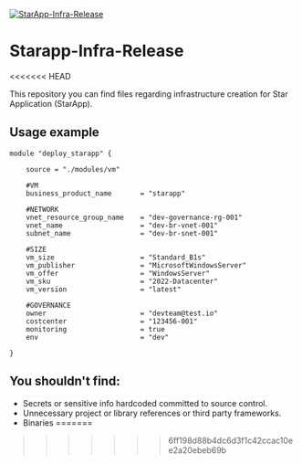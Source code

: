 [![StarApp-Infra-Release](https://github.com/diegodocs/starapp-infra-release/actions/workflows/terraform-starapp-release.yml/badge.svg)](https://github.com/diegodocs/starapp-infra-release/actions/workflows/terraform-starapp-release.yml)

# Starapp-Infra-Release
<<<<<<< HEAD

This repository you can find files regarding infrastructure creation for Star Application (StarApp).

## Usage example

```hcl
module "deploy_starapp" {
    
    source = "./modules/vm"
    
    #VM        
    business_product_name       = "starapp"
    
    #NETWORK
    vnet_resource_group_name    = "dev-governance-rg-001"
    vnet_name                   = "dev-br-vnet-001"
    subnet_name                 = "dev-br-snet-001"
    
    #SIZE                       
    vm_size                     = "Standard_B1s"
    vm_publisher                = "MicrosoftWindowsServer"
    vm_offer                    = "WindowsServer"
    vm_sku                      = "2022-Datacenter"
    vm_version                  = "latest"        

    #GOVERNANCE
    owner                       = "devteam@test.io"
    costcenter                  = "123456-001"  
    monitoring                  = true  
    env                         = "dev"
          
}
```

## You shouldn't find:
- Secrets or sensitive info hardcoded committed to source control.
- Unnecessary project or library references or third party frameworks.
- Binaries
=======
>>>>>>> 6ff198d88b4dc6d3f1c42ccac10ee2a20ebeb69b
